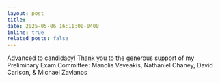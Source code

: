 ```yaml
---
layout: post
title: 
date: 2025-05-06 16:11:00-0400
inline: true
related_posts: false
---
```


Advanced to candidacy! Thank you to the generous support of my Preliminary Exam Committee: Manolis Veveakis, Nathaniel Chaney, David Carlson, & Michael Zavlanos